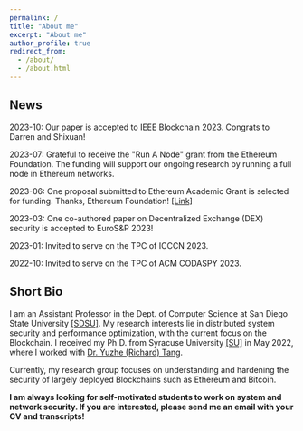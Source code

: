 ```yaml
---
permalink: /
title: "About me"
excerpt: "About me"
author_profile: true
redirect_from: 
  - /about/
  - /about.html
---
```


News
----
2023-10: Our paper is accepted to IEEE Blockchain 2023. Congrats to Darren and Shixuan!

2023-07: Grateful to receive the "Run A Node" grant from the Ethereum Foundation. The funding will support our ongoing research by running a full node in Ethereum networks. 

2023-06: One proposal submitted to Ethereum Academic Grant is selected for funding. Thanks, Ethereum Foundation! [[Link]](https://blog.ethereum.org/2023/06/28/academic-grants-round-23)

2023-03: One co-authored paper on Decentralized Exchange (DEX) security is accepted to EuroS&P 2023!

2023-01: Invited to serve on the TPC of ICCCN 2023.

2022-10: Invited to serve on the TPC of ACM CODASPY 2023.



Short Bio
----
I am an Assistant Professor in the Dept. of Computer Science at San Diego State University [[SDSU]](https://cs.sdsu.edu/). My research interests lie in distributed system security and performance optimization, with the current focus on the Blockchain. I received my Ph.D. from Syracuse University [[SU]](http://eng-cs.syr.edu/our-departments/electrical-engineering-and-computer-science) in May 2022, where I worked with [Dr. Yuzhe (Richard) Tang](http://tristartom.github.io/). 

Currently, my research group focuses on understanding and hardening the security of largely deployed Blockchains such as Ethereum and Bitcoin.

 **I am always looking for self-motivated students to work on system and network security. If you are interested, please send me an email with your CV and transcripts!** 




